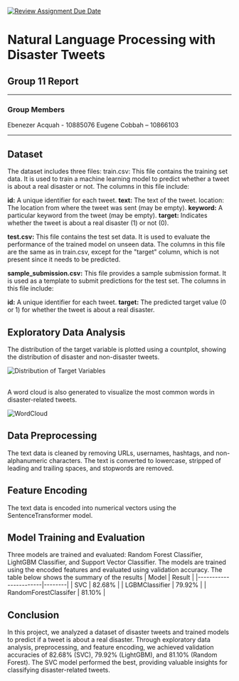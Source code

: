 [![Review Assignment Due Date](https://classroom.github.com/assets/deadline-readme-button-24ddc0f5d75046c5622901739e7c5dd533143b0c8e959d652212380cedb1ea36.svg)](https://classroom.github.com/a/sRMOJrsa)


# Natural Language Processing with Disaster Tweets 

## Group 11 Report

<hr>

###  Group Members

Ebenezer Acquah - 10885076
Eugene Cobbah – 10866103

<hr>

## Dataset
The dataset includes three files:
train.csv: This file contains the training set data. It is used to train a machine learning model to predict whether a tweet is about a real disaster or not. The columns in this file include:

**id:** A unique identifier for each tweet.
**text:** The text of the tweet.
location: The location from where the tweet was sent (may be empty).
**keyword:** A particular keyword from the tweet (may be empty).
**target:** Indicates whether the tweet is about a real disaster (1) or not (0).

**test.csv:** This file contains the test set data. It is used to evaluate the performance of the trained model on unseen data. The columns in this file are the same as in train.csv, except for the "target" column, which is not present since it needs to be predicted.

**sample_submission.csv:** This file provides a sample submission format. It is used as a template to submit predictions for the test set. The columns in this file include:

**id:** A unique identifier for each tweet.
**target:** The predicted target value (0 or 1) for whether the tweet is about a real disaster.

## Exploratory Data Analysis
The distribution of the target variable is plotted using a countplot, showing the distribution of disaster and non-disaster tweets.

![Distribution of Target Variables](/team-task-1---natural-language-with-disaster-tweets-cmsm_gp-11/images/image.png "Distribution of Disaster Vs Non-disaster Tweet.")

<br>
A word cloud is also generated to visualize the most common words in disaster-related tweets.


![WordCloud](/team-task-1---natural-language-with-disaster-tweets-cmsm_gp-11/images/image-1.png "Word Cloud - Disaster Tweets")

## Data Preprocessing
The text data is cleaned by removing URLs, usernames, hashtags, and non-alphanumeric characters. The text is converted to lowercase, stripped of leading and trailing spaces, and stopwords are removed.

## Feature Encoding
The text data is encoded into numerical vectors using the SentenceTransformer model.

## Model Training and Evaluation
Three models are trained and evaluated: Random Forest Classifier, LightGBM Classifier, and Support Vector Classifier. The models are trained using the encoded features and evaluated using validation accuracy.
The table below shows the summary of the results
| Model                 | Result |
|-----------------------|--------|
| SVC                   | 82.68% |
| LGBMClassifier        | 79.92% |
| RandomForestClassifer | 81.10% |



## Conclusion
In this project, we analyzed a dataset of disaster tweets and trained models to predict if a tweet is about a real disaster. Through exploratory data analysis, preprocessing, and feature encoding, we achieved validation accuracies of 82.68% (SVC), 79.92% (LightGBM), and 81.10% (Random Forest). The SVC model performed the best, providing valuable insights for classifying disaster-related tweets.



